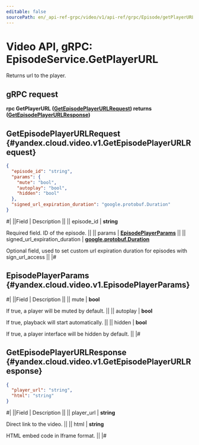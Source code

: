 ```yaml
---
editable: false
sourcePath: en/_api-ref-grpc/video/v1/api-ref/grpc/Episode/getPlayerURL.md
---
```


# Video API, gRPC: EpisodeService.GetPlayerURL

Returns url to the player.

## gRPC request

**rpc GetPlayerURL ([GetEpisodePlayerURLRequest](#yandex.cloud.video.v1.GetEpisodePlayerURLRequest)) returns ([GetEpisodePlayerURLResponse](#yandex.cloud.video.v1.GetEpisodePlayerURLResponse))**

## GetEpisodePlayerURLRequest {#yandex.cloud.video.v1.GetEpisodePlayerURLRequest}

```json
{
  "episode_id": "string",
  "params": {
    "mute": "bool",
    "autoplay": "bool",
    "hidden": "bool"
  },
  "signed_url_expiration_duration": "google.protobuf.Duration"
}
```

#|
||Field | Description ||
|| episode_id | **string**

Required field. ID of the episode. ||
|| params | **[EpisodePlayerParams](#yandex.cloud.video.v1.EpisodePlayerParams)** ||
|| signed_url_expiration_duration | **[google.protobuf.Duration](https://developers.google.com/protocol-buffers/docs/reference/csharp/class/google/protobuf/well-known-types/duration)**

Optional field, used to set custom url expiration duration for episodes with sign_url_access ||
|#

## EpisodePlayerParams {#yandex.cloud.video.v1.EpisodePlayerParams}

#|
||Field | Description ||
|| mute | **bool**

If true, a player will be muted by default. ||
|| autoplay | **bool**

If true, playback will start automatically. ||
|| hidden | **bool**

If true, a player interface will be hidden by default. ||
|#

## GetEpisodePlayerURLResponse {#yandex.cloud.video.v1.GetEpisodePlayerURLResponse}

```json
{
  "player_url": "string",
  "html": "string"
}
```

#|
||Field | Description ||
|| player_url | **string**

Direct link to the video. ||
|| html | **string**

HTML embed code in Iframe format. ||
|#